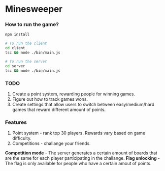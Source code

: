 # Minesweeper

### How to run the game?

```bash
npm install

# To run the client
cd client
tsc && node ./bin/main.js

# To run the server
cd server
tsc && node ./bin/main.js
```

### TODO

1. Create a point system, rewarding people for winning games.
2. Figure out how to track games wons.
3. Create settings that allow users to switch between easy/medium/hard games that reward different amount of points.

### Features

1. Point system - rank top 30 players. Rewards vary based on game difficulty.
2. Competitions - challange your friends.

**Competition mode** - The server generates a certain amount of boards that are the same for each player participating in the challange.
**Flag unlocking** - The flag is only available for people who have a certain amout of points.
